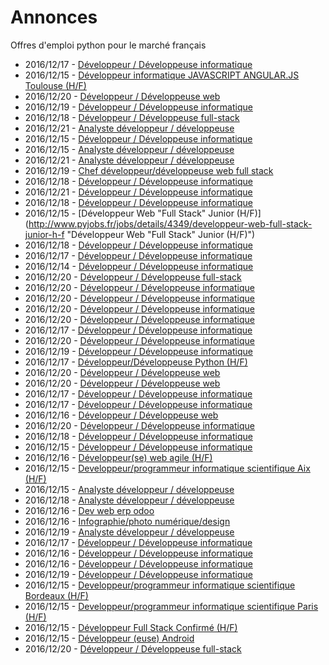 # Annonces

Offres d'emploi python pour le marché français

* 2016/12/17 - [Développeur / Développeuse informatique](http://www.pyjobs.fr/jobs/details/4356/developpeur-developpeuse-informatique "Développeur / Développeuse informatique")
* 2016/12/15 - [Développeur informatique JAVASCRIPT ANGULAR.JS Toulouse (H/F)](http://www.pyjobs.fr/jobs/details/4341/developpeur-informatique-javascript-angular-js-toulouse-h-f "Développeur informatique JAVASCRIPT ANGULAR.JS Toulouse (H/F)")
* 2016/12/20 - [Développeur / Développeuse web](http://www.pyjobs.fr/jobs/details/4382/developpeur-developpeuse-web "Développeur / Développeuse web")
* 2016/12/19 - [Développeur / Développeuse informatique](http://www.pyjobs.fr/jobs/details/4374/developpeur-developpeuse-informatique "Développeur / Développeuse informatique")
* 2016/12/18 - [Développeur / Développeuse full-stack](http://www.pyjobs.fr/jobs/details/4363/developpeur-developpeuse-full-stack "Développeur / Développeuse full-stack")
* 2016/12/21 - [Analyste développeur / développeuse](http://www.pyjobs.fr/jobs/details/4388/analyste-developpeur-developpeuse "Analyste développeur / développeuse")
* 2016/12/15 - [Développeur / Développeuse informatique](http://www.pyjobs.fr/jobs/details/4338/developpeur-developpeuse-informatique "Développeur / Développeuse informatique")
* 2016/12/15 - [Analyste développeur / développeuse](http://www.pyjobs.fr/jobs/details/4339/analyste-developpeur-developpeuse "Analyste développeur / développeuse")
* 2016/12/21 - [Analyste développeur / développeuse](http://www.pyjobs.fr/jobs/details/4387/analyste-developpeur-developpeuse "Analyste développeur / développeuse")
* 2016/12/19 - [Chef développeur/développeuse web full stack](http://www.pyjobs.fr/jobs/details/4373/chef-developpeur-developpeuse-web-full-stack "Chef développeur/développeuse web full stack")
* 2016/12/18 - [Développeur / Développeuse informatique](http://www.pyjobs.fr/jobs/details/4366/developpeur-developpeuse-informatique "Développeur / Développeuse informatique")
* 2016/12/21 - [Développeur / Développeuse informatique](http://www.pyjobs.fr/jobs/details/4386/developpeur-developpeuse-informatique "Développeur / Développeuse informatique")
* 2016/12/18 - [Développeur / Développeuse informatique](http://www.pyjobs.fr/jobs/details/4368/developpeur-developpeuse-informatique "Développeur / Développeuse informatique")
* 2016/12/15 - [Développeur Web "Full Stack" Junior (H/F)](http://www.pyjobs.fr/jobs/details/4349/developpeur-web-full-stack-junior-h-f "Développeur Web "Full Stack" Junior (H/F)")
* 2016/12/18 - [Développeur / Développeuse informatique](http://www.pyjobs.fr/jobs/details/4367/developpeur-developpeuse-informatique "Développeur / Développeuse informatique")
* 2016/12/17 - [Développeur / Développeuse informatique](http://www.pyjobs.fr/jobs/details/4360/developpeur-developpeuse-informatique "Développeur / Développeuse informatique")
* 2016/12/14 - [Développeur / Développeuse informatique](http://www.pyjobs.fr/jobs/details/4333/developpeur-developpeuse-informatique "Développeur / Développeuse informatique")
* 2016/12/20 - [Développeur / Développeuse full-stack](http://www.pyjobs.fr/jobs/details/4381/developpeur-developpeuse-full-stack "Développeur / Développeuse full-stack")
* 2016/12/20 - [Développeur / Développeuse informatique](http://www.pyjobs.fr/jobs/details/4379/developpeur-developpeuse-informatique "Développeur / Développeuse informatique")
* 2016/12/20 - [Développeur / Développeuse informatique](http://www.pyjobs.fr/jobs/details/4378/developpeur-developpeuse-informatique "Développeur / Développeuse informatique")
* 2016/12/20 - [Développeur / Développeuse informatique](http://www.pyjobs.fr/jobs/details/4380/developpeur-developpeuse-informatique "Développeur / Développeuse informatique")
* 2016/12/20 - [Développeur / Développeuse informatique](http://www.pyjobs.fr/jobs/details/4377/developpeur-developpeuse-informatique "Développeur / Développeuse informatique")
* 2016/12/17 - [Développeur / Développeuse informatique](http://www.pyjobs.fr/jobs/details/4361/developpeur-developpeuse-informatique "Développeur / Développeuse informatique")
* 2016/12/20 - [Développeur / Développeuse informatique](http://www.pyjobs.fr/jobs/details/4376/developpeur-developpeuse-informatique "Développeur / Développeuse informatique")
* 2016/12/19 - [Développeur / Développeuse informatique](http://www.pyjobs.fr/jobs/details/4372/developpeur-developpeuse-informatique "Développeur / Développeuse informatique")
* 2016/12/17 - [Développeur/Développeuse Python (H/F)](http://www.pyjobs.fr/jobs/details/4371/developpeur-developpeuse-python-h-f "Développeur/Développeuse Python (H/F)")
* 2016/12/20 - [Développeur / Développeuse web](http://www.pyjobs.fr/jobs/details/4385/developpeur-developpeuse-web "Développeur / Développeuse web")
* 2016/12/20 - [Développeur / Développeuse web](http://www.pyjobs.fr/jobs/details/4384/developpeur-developpeuse-web "Développeur / Développeuse web")
* 2016/12/17 - [Développeur / Développeuse informatique](http://www.pyjobs.fr/jobs/details/4359/developpeur-developpeuse-informatique "Développeur / Développeuse informatique")
* 2016/12/17 - [Développeur / Développeuse informatique](http://www.pyjobs.fr/jobs/details/4358/developpeur-developpeuse-informatique "Développeur / Développeuse informatique")
* 2016/12/16 - [Développeur / Développeuse web](http://www.pyjobs.fr/jobs/details/4355/developpeur-developpeuse-web "Développeur / Développeuse web")
* 2016/12/20 - [Développeur / Développeuse informatique](http://www.pyjobs.fr/jobs/details/4375/developpeur-developpeuse-informatique "Développeur / Développeuse informatique")
* 2016/12/18 - [Développeur / Développeuse informatique](http://www.pyjobs.fr/jobs/details/4365/developpeur-developpeuse-informatique "Développeur / Développeuse informatique")
* 2016/12/15 - [Développeur / Développeuse informatique](http://www.pyjobs.fr/jobs/details/4348/developpeur-developpeuse-informatique "Développeur / Développeuse informatique")
* 2016/12/16 - [Développeur(se) web agile (H/F)](http://www.pyjobs.fr/jobs/details/4354/developpeur-se-web-agile-h-f "Développeur(se) web agile (H/F)")
* 2016/12/15 - [Developpeur/programmeur informatique scientifique Aix (H/F)](http://www.pyjobs.fr/jobs/details/4346/developpeur-programmeur-informatique-scientifique-aix-h-f "Developpeur/programmeur informatique scientifique Aix (H/F)")
* 2016/12/15 - [Analyste développeur / développeuse](http://www.pyjobs.fr/jobs/details/4347/analyste-developpeur-developpeuse "Analyste développeur / développeuse")
* 2016/12/18 - [Analyste développeur / développeuse](http://www.pyjobs.fr/jobs/details/4364/analyste-developpeur-developpeuse "Analyste développeur / développeuse")
* 2016/12/16 - [Dev web erp odoo](http://www.pyjobs.fr/jobs/details/4353/dev-web-erp-odoo "Dev web erp odoo")
* 2016/12/16 - [Infographie/photo numérique/design](http://www.pyjobs.fr/jobs/details/4352/infographie-photo-numerique-design "Infographie/photo numérique/design")
* 2016/12/19 - [Analyste développeur / développeuse](http://www.pyjobs.fr/jobs/details/4370/analyste-developpeur-developpeuse "Analyste développeur / développeuse")
* 2016/12/17 - [Développeur / Développeuse informatique](http://www.pyjobs.fr/jobs/details/4357/developpeur-developpeuse-informatique "Développeur / Développeuse informatique")
* 2016/12/16 - [Développeur / Développeuse informatique](http://www.pyjobs.fr/jobs/details/4351/developpeur-developpeuse-informatique "Développeur / Développeuse informatique")
* 2016/12/16 - [Développeur / Développeuse informatique](http://www.pyjobs.fr/jobs/details/4350/developpeur-developpeuse-informatique "Développeur / Développeuse informatique")
* 2016/12/19 - [Développeur / Développeuse informatique](http://www.pyjobs.fr/jobs/details/4369/developpeur-developpeuse-informatique "Développeur / Développeuse informatique")
* 2016/12/15 - [Developpeur/programmeur informatique scientifique Bordeaux (H/F)](http://www.pyjobs.fr/jobs/details/4345/developpeur-programmeur-informatique-scientifique-bordeaux-h-f "Developpeur/programmeur informatique scientifique Bordeaux (H/F)")
* 2016/12/15 - [Developpeur/programmeur informatique scientifique Paris (H/F)](http://www.pyjobs.fr/jobs/details/4344/developpeur-programmeur-informatique-scientifique-paris-h-f "Developpeur/programmeur informatique scientifique Paris (H/F)")
* 2016/12/15 - [Développeur Full Stack Confirmé (H/F)](http://www.pyjobs.fr/jobs/details/4342/developpeur-full-stack-confirme-h-f "Développeur Full Stack Confirmé (H/F)")
* 2016/12/15 - [Développeur (euse) Android](http://www.pyjobs.fr/jobs/details/4343/developpeur-euse-android "Développeur (euse) Android")
* 2016/12/20 - [Développeur / Développeuse full-stack](http://www.pyjobs.fr/jobs/details/4383/developpeur-developpeuse-full-stack "Développeur / Développeuse full-stack")

